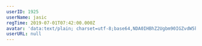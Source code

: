 ```yaml
---
userID: 1925
userName: jasic
regTime: 2019-07-01T07:42:00.000Z
avatar: 'data:text/plain; charset=utf-8;base64,NDA0IHBhZ2Ugbm90IGZvdW5kCg=='
userURL: null
---
```



